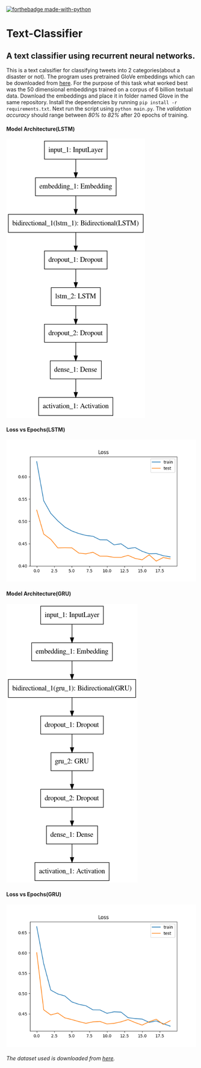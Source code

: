 [![forthebadge made-with-python](http://ForTheBadge.com/images/badges/made-with-python.svg)](https://www.python.org/)
# Text-Classifier
## A text classifier using recurrent neural networks.
This is a text calssifier for classifying tweets into 2 categories(about a disaster or not). The program uses pretrained GloVe embeddings which can be downloaded from [here](http://nlp.stanford.edu/data/glove.6B.zip). For the purpose of this task what worked best was the 50 dimensional embeddings trained on a corpus of 6 billion textual data. Download the embeddings and place it in folder named Glove in the same repository. Install the dependencies by running `pip install -r requirements.txt`. Next run the script using `python main.py`. The *validation accuracy* should range between *80% to 82%* after 20 epochs of training.

#### Model Architecture(LSTM)
![](pics/model_final_1584966918.png)

#### Loss vs Epochs(LSTM)
![](pics/bestone.png)

#### Model Architecture(GRU)
![](pics/model_final_1585115824.png)

#### Loss vs Epochs(GRU)
![](pics/gru.png)

###### The dataset used is downloaded from [here](https://www.kaggle.com/c/nlp-getting-started).